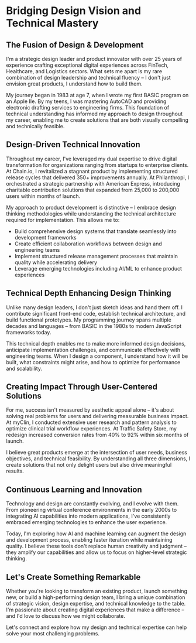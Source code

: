 
# Bridging Design Vision and Technical Mastery

## The Fusion of Design & Development

I'm a strategic design leader and product innovator with over 25 years of experience crafting exceptional digital experiences across FinTech, Healthcare, and Logistics sectors. What sets me apart is my rare combination of design leadership and technical fluency – I don't just envision great products, I understand how to build them.

My journey began in 1983 at age 7, when I wrote my first BASIC program on an Apple IIe. By my teens, I was mastering AutoCAD and providing electronic drafting services to engineering firms. This foundation of technical understanding has informed my approach to design throughout my career, enabling me to create solutions that are both visually compelling and technically feasible.

## Design-Driven Technical Innovation

Throughout my career, I've leveraged my dual expertise to drive digital transformation for organizations ranging from startups to enterprise clients. At Chain.io, I revitalized a stagnant product by implementing structured release cycles that delivered 350+ improvements annually. At Philanthropi, I orchestrated a strategic partnership with American Express, introducing charitable contribution solutions that expanded from 25,000 to 200,000 users within months of launch.

My approach to product development is distinctive – I embrace design thinking methodologies while understanding the technical architecture required for implementation. This allows me to:

- Build comprehensive design systems that translate seamlessly into development frameworks
- Create efficient collaboration workflows between design and engineering teams
- Implement structured release management processes that maintain quality while accelerating delivery
- Leverage emerging technologies including AI/ML to enhance product experiences

## Technical Depth Enhancing Design Thinking

Unlike many design leaders, I don't just sketch ideas and hand them off. I contribute significant front-end code, establish technical architecture, and build functional prototypes. My programming journey spans multiple decades and languages – from BASIC in the 1980s to modern JavaScript frameworks today.

This technical depth enables me to make more informed design decisions, anticipate implementation challenges, and communicate effectively with engineering teams. When I design a component, I understand how it will be built, what constraints might arise, and how to optimize for performance and scalability.

## Creating Impact Through User-Centered Solutions

For me, success isn't measured by aesthetic appeal alone – it's about solving real problems for users and delivering measurable business impact. At myClin, I conducted extensive user research and pattern analysis to optimize clinical trial workflow experiences. At Traffic Safety Store, my redesign increased conversion rates from 40% to 92% within six months of launch.

I believe great products emerge at the intersection of user needs, business objectives, and technical feasibility. By understanding all three dimensions, I create solutions that not only delight users but also drive meaningful results.

## Continuous Learning and Innovation

Technology and design are constantly evolving, and I evolve with them. From pioneering virtual conference environments in the early 2000s to integrating AI capabilities into modern applications, I've consistently embraced emerging technologies to enhance the user experience.

Today, I'm exploring how AI and machine learning can augment the design and development process, enabling faster iteration while maintaining quality. I believe these tools don't replace human creativity and judgment – they amplify our capabilities and allow us to focus on higher-level strategic thinking.

## Let's Create Something Remarkable

Whether you're looking to transform an existing product, launch something new, or build a high-performing design team, I bring a unique combination of strategic vision, design expertise, and technical knowledge to the table. I'm passionate about creating digital experiences that make a difference – and I'd love to discuss how we might collaborate.

Let's connect and explore how my design and technical expertise can help solve your most challenging problems.